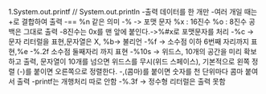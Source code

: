 1.System.out.printf // System.out.println -출력 데이터를 한 개만 -여러 개일 때는 +로 결합하여 출력 -== %n 같은 의미 -% -\> 포맷 문자 %x : 16진수 %o : 8진수 공백은 그대로 출력 -8진수는 0x를 맨 앞에 붙인다.-\>%\#x로 포맷문자를 처리 -%c -\> 문자 리터럴을 표현,문자열은 X, %b-\> 불리언 -%f -\> 소수점 이하 6번째 자리까지 표현,%e -%.2f 소수점 둘째자리 까지 표현 -%10s -\> 위드스, 10개의 공간을 미리 확보하고 출력, 문자열이 10개를 넘으면 위드스를 무시(위드 스페이스), 기본적으로 왼쪽 정렬 (-)를 붙이면 오른쪽으로 정렬한다. -,(콤마)를 붙이면 숫자를 천 단위마다 콤마 붙여서 출력 -printf는 개행처리 따로 안함 -%.3f -\> 정수형 리터럴은 출력 못함
